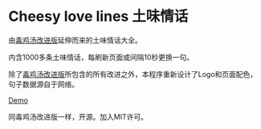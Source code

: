 # Cheesy love lines 土味情话

由[毒鸡汤改进版](https://dukeyin.com/tool_old/soup/)延伸而来的土味情话大全。

内含1000多条土味情话，每刷新页面或间隔10秒更换一句。

除了[毒鸡汤改进版](https://github.com/yduke/soup)所包含的所有改进之外，本程序重新设计了Logo和页面配色，句子数据源自于网络。

[Demo](https://dukeyin.com/tool_old/love/)

同毒鸡汤改进版一样，开源。加入MIT许可。


